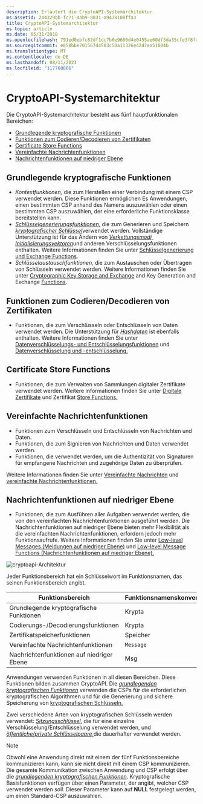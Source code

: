 ```yaml
---
description: Erläutert die CryptoAPI-Systemarchitektur.
ms.assetid: 244329bb-fc71-4ab9-8831-a9478108ffa3
title: CryptoAPI-Systemarchitektur
ms.topic: article
ms.date: 05/31/2018
ms.openlocfilehash: 791ed0ebfc82df1dc7b6e9600d4e0455ae60df3da35cfe3f8fd613f7b230ebd7
ms.sourcegitcommit: e858bbe701567d4583c50a11326e42d7ea51804b
ms.translationtype: MT
ms.contentlocale: de-DE
ms.lasthandoff: 08/11/2021
ms.locfileid: "117768806"
---
```

# <a name="cryptoapi-system-architecture"></a>CryptoAPI-Systemarchitektur

Die CryptoAPI-Systemarchitektur besteht aus fünf hauptfunktionalen Bereichen:

-   [Grundlegende kryptografische Funktionen](#base-cryptographic-functions)
-   [Funktionen zum Codieren/Decodieren von Zertifikaten](#certificate-encodedecode-functions)
-   [Certificate Store Functions](#certificate-store-functions)
-   [Vereinfachte Nachrichtenfunktionen](#simplified-message-functions)
-   [Nachrichtenfunktionen auf niedriger Ebene](#low-level-message-functions)

## <a name="base-cryptographic-functions"></a>Grundlegende kryptografische Funktionen

-   *Kontextfunktionen,* die zum Herstellen einer Verbindung mit einem CSP verwendet werden. Diese Funktionen ermöglichen Es Anwendungen, einen bestimmten CSP anhand des Namens auszuwählen oder einen bestimmten CSP auszuwählen, der eine erforderliche Funktionsklasse bereitstellen kann.
-   [*Schlüsselgenerierungsfunktionen,*](../secgloss/k-gly.md) die zum Generieren und Speichern [*kryptografischer Schlüssel*](../secgloss/c-gly.md)verwendet werden. Vollständige Unterstützung ist für das Ändern von [*Verkettungsmodi,*](../secgloss/c-gly.md) [*Initialisierungsvektoren*](../secgloss/i-gly.md)und anderen Verschlüsselungsfunktionen enthalten. Weitere Informationen finden Sie unter [Schlüsselgenerierung und Exchange Functions](cryptography-functions.md).
-   *Schlüsselaustauschfunktionen,* die zum Austauschen oder Übertragen von Schlüsseln verwendet werden. Weitere Informationen finden Sie unter [Cryptographic Key Storage and Exchange](cryptographic-key-storage-and-exchange.md) and Key Generation and Exchange [Functions](cryptography-functions.md).

## <a name="certificate-encodedecode-functions"></a>Funktionen zum Codieren/Decodieren von Zertifikaten

-   Funktionen, die zum Verschlüsseln oder Entschlüsseln von Daten verwendet werden. Die Unterstützung für [*Hashdaten*](../secgloss/h-gly.md) ist ebenfalls enthalten. Weitere Informationen finden Sie unter [Datenverschlüsselungs- und Entschlüsselungsfunktionen](cryptography-functions.md) und [Datenverschlüsselung und -entschlüsselung.](data-encryption-and-decryption.md)

## <a name="certificate-store-functions"></a>Certificate Store Functions

-   Funktionen, die zum Verwalten von Sammlungen digitaler Zertifikate verwendet werden. Weitere Informationen finden Sie unter [Digitale Zertifikate](digital-certificates.md) und Zertifikat [Store Functions.](cryptography-functions.md)

## <a name="simplified-message-functions"></a>Vereinfachte Nachrichtenfunktionen

-   Funktionen zum Verschlüsseln und Entschlüsseln von Nachrichten und Daten.
-   Funktionen, die zum Signieren von Nachrichten und Daten verwendet werden.
-   Funktionen, die verwendet werden, um die Authentizität von Signaturen für empfangene Nachrichten und zugehörige Daten zu überprüfen.

Weitere Informationen finden Sie unter [Vereinfachte Nachrichten](simplified-messages.md) und [vereinfachte Nachrichtenfunktionen.](cryptography-functions.md)

## <a name="low-level-message-functions"></a>Nachrichtenfunktionen auf niedriger Ebene

-   Funktionen, die zum Ausführen aller Aufgaben verwendet werden, die von den vereinfachten Nachrichtenfunktionen ausgeführt werden. Die Nachrichtenfunktionen auf niedriger Ebene bieten mehr Flexibilität als die vereinfachten Nachrichtenfunktionen, erfordern jedoch mehr Funktionsaufrufe. Weitere Informationen finden Sie unter [Low-level Messages (Meldungen auf niedriger Ebene)](low-level-messages.md) und [Low-level Message Functions (Nachrichtenfunktionen auf niedriger Ebene).](cryptography-functions.md)

![cryptoapi-Architektur](images/cryparch.png)

Jeder Funktionsbereich hat ein Schlüsselwort im Funktionsnamen, das seinen Funktionsbereich angibt.



| Funktionsbereich              | Funktionsnamenskonvention |
|------------------------------|--------------------------|
| Grundlegende kryptografische Funktionen | Krypta                    |
| Codierungs-/Decodierungsfunktionen  | Krypta                    |
| Zertifikatspeicherfunktionen  | Speicher                    |
| Vereinfachte Nachrichtenfunktionen | `Message`                  |
| Nachrichtenfunktionen auf niedriger Ebene  | Msg                      |



 

Anwendungen verwenden Funktionen in all diesen Bereichen. Diese Funktionen bilden zusammen CryptoAPI. Die [*grundlegenden kryptografischen Funktionen*](../secgloss/b-gly.md) verwenden die CSPs für die erforderlichen kryptografischen Algorithmen und für die Generierung und sichere Speicherung von [kryptografischen Schlüsseln.](cryptographic-keys.md)

Zwei verschiedene Arten von kryptografischen Schlüsseln werden verwendet: [*Sitzungsschlüssel*](../secgloss/s-gly.md), die für eine einzelne Verschlüsselung/Entschlüsselung verwendet werden, und [*öffentliche/private Schlüsselpaare,*](../secgloss/p-gly.md)die dauerhafter verwendet werden.

> [!Note]  
> Obwohl eine Anwendung direkt mit einem der fünf Funktionsbereiche kommunizieren kann, kann sie nicht direkt mit einem CSP kommunizieren. Die gesamte Kommunikation zwischen Anwendung und CSP erfolgt über die [*grundlegenden kryptografischen Funktionen*](../secgloss/b-gly.md). Kryptografische Basisfunktionen verfügen über einen Parameter, der angibt, welcher CSP verwendet werden soll. Dieser Parameter kann auf **NULL** festgelegt werden, um einen Standard-CSP auszuwählen.

 

 

 
